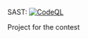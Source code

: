 SAST: [![CodeQL](https://github.com/dawidswiton/ing/actions/workflows/codeql.yml/badge.svg)](https://github.com/dawidswiton/ing/actions/workflows/codeql.yml)

Project for the contest
